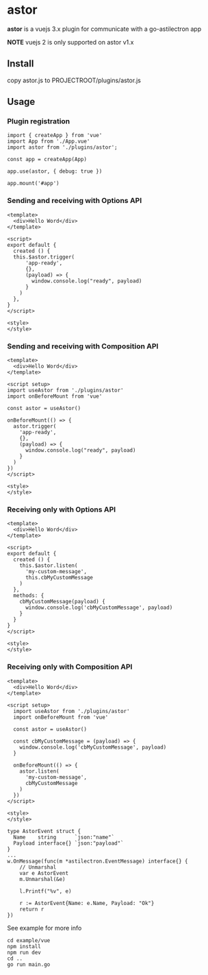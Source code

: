 # astor

**astor** is a vuejs 3.x plugin for communicate with a go-astilectron app

**NOTE** vuejs 2 is only supported on astor v1.x

## Install

copy astor.js to PROJECTROOT/plugins/astor.js

## Usage

### Plugin registration

```:js
import { createApp } from 'vue'
import App from './App.vue'
import astor from './plugins/astor';

const app = createApp(App)

app.use(astor, { debug: true })

app.mount('#app')
```

### Sending and receiving with Options API

```vue
<template>
  <div>Hello Word</div>
</template>

<script>
export default {
  created () {
  this.$astor.trigger(
      'app-ready', 
      {}, 
      (payload) => {
        window.console.log("ready", payload)
      }
    )
  },
}
</script>

<style>
</style>
```

### Sending and receiving with Composition API

```vue
<template>
  <div>Hello Word</div>
</template>

<script setup>
import useAstor from './plugins/astor'
import onBeforeMount from 'vue'

const astor = useAstor()

onBeforeMount(() => {
  astor.trigger(
    'app-ready',
    {}, 
    (payload) => {
      window.console.log("ready", payload)
    }
  )
})
</script>

<style>
</style>
```

### Receiving only with Options API

```vue
<template>
  <div>Hello Word</div>
</template>

<script>
export default {
  created () {
    this.$astor.listen(
      'my-custom-message', 
      this.cbMyCustomMessage
    )
  },
  methods: {
    cbMyCustomMessage(payload) {
      window.console.log('cbMyCustomMessage', payload)
    }
  }
}
</script>

<style>
</style>
```

### Receiving only with Composition API

```vue
<template>
  <div>Hello Word</div>
</template>

<script setup>
  import useAstor from './plugins/astor'
  import onBeforeMount from 'vue'

  const astor = useAstor()

  const cbMyCustomMessage = (payload) => {
    window.console.log('cbMyCustomMessage', payload)
  }

  onBeforeMount(() => {
    astor.listen(
      'my-custom-message',
      cbMyCustomMessage
    )
  })
</script>

<style>
</style>
```

```:go
type AstorEvent struct {
  Name    string      `json:"name"`
  Payload interface{} `json:"payload"`
}
...
w.OnMessage(func(m *astilectron.EventMessage) interface{} {
    // Unmarshal
    var e AstorEvent
    m.Unmarshal(&e)

    l.Printf("%v", e)

    r := AstorEvent{Name: e.Name, Payload: "Ok"}
    return r
})
```

See example for more info

```:shell
cd example/vue
npm install
npm run dev
cd ..
go run main.go
```
